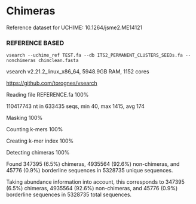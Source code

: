# Chimeras
Reference dataset for UCHIME: 10.1264/jsme2.ME14121

### REFERENCE BASED

`vsearch --uchime_ref TEST.fa --db ITS2_PERMANENT_CLUSTERS_SEEDs.fa --nonchimeras chimclean.fasta`

vsearch v2.21.2_linux_x86_64, 5948.9GB RAM, 1152 cores

https://github.com/torognes/vsearch


Reading file REFERENCE.fa 100%

110417743 nt in 633435 seqs, min 40, max 1415, avg 174

Masking 100%

Counting k-mers 100%

Creating k-mer index 100%

Detecting chimeras 100%

Found 347395 (6.5%) chimeras, 4935564 (92.6%) non-chimeras, and 45776 (0.9%) borderline sequences in 5328735 unique sequences.

Taking abundance information into account, this corresponds to 347395 (6.5%) chimeras, 4935564 (92.6%) non-chimeras, and 45776 (0.9%) borderline sequences in 5328735 total sequences.

